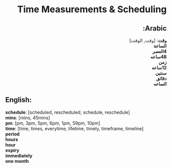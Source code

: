 <div dir="rtl">

# **Time Measurements & Scheduling**

## **Arabic**:

**وقت**: [وقت, الوقت]  
**الساعة**  
**4العصر**  
**48ساعه**  
**زمن**  
**12ساعه**  
**سنتين**  
**دقائق**  
**الساعه**

</div>

## **English**:

**schedule**: [scheduled, rescheduled, schedule, reschedule]  
**mins**: [mins, 45mins]  
**pm**: [pm, 3pm, 5pm, 6pm, 1pm, 59pm, 10pm]  
**time**: [time, times, everytime, lifetime, timely, timeframe, timeline]  
**period**  
**hours**  
**hour**  
**expiry**  
**immediately**  
**one month**